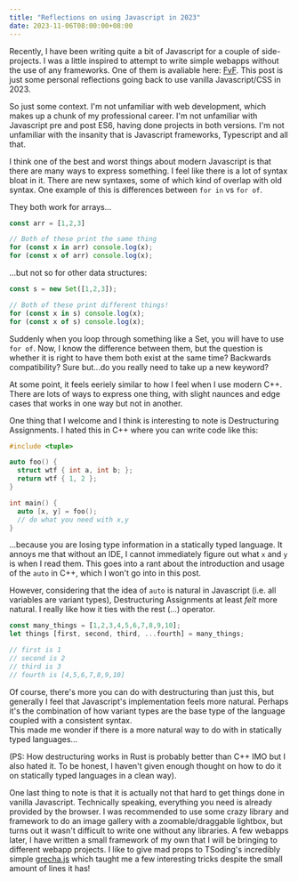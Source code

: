 ```yaml
---
title: "Reflections on using Javascript in 2023"
date: 2023-11-06T08:00:00+08:00
---
```


Recently, I have been writing quite a bit of Javascript for a couple of side-projects. 
I was a little inspired to attempt to write simple webapps without the use of any frameworks. 
One of them is avaliable here: [FvF](https://momohoudai.github.io/fvf/).
This post is just some personal reflections going back to use vanilla Javascript/CSS in 2023.

<!--more-->

So just some context. 
I'm not unfamiliar with web development, which makes up a chunk of my professional career.
I'm not unfamiliar with Javascript pre and post ES6, having done projects in both versions. 
I'm not unfamiliar with the insanity that is Javascript frameworks, Typescript and all that.

I think one of the best and worst things about modern Javascript is that there are many ways to express something.
I feel like there is a lot of syntax bloat in it. 
There are new syntaxes, some of which kind of overlap with old syntax. 
One example of this is differences between `for in` vs `for of`. 


They both work for arrays...

```js
const arr = [1,2,3]

// Both of these print the same thing
for (const x in arr) console.log(x);
for (const x of arr) console.log(x);
```

...but not so for other data structures:

```js
const s = new Set([1,2,3]);

// Both of these print different things!
for (const x in s) console.log(x);
for (const x of s) console.log(x);
```

Suddenly when you loop through something like a Set, you will have to use `for of`. 
Now, I know the difference between them, but the question is whether it is right to have them both exist at the same time?
Backwards compatibility? Sure but...do you really need to take up a new keyword?

At some point, it feels eeriely similar to how I feel when I use modern C++. 
There are lots of ways to express one thing, with slight naunces and edge cases that works in one way but not in another.

One thing that I welcome and I think is interesting to note is Destructuring Assignments. 
I hated this in C++ where you can write code like this:

```cpp
#include <tuple>

auto foo() {
  struct wtf { int a, int b; };
  return wtf { 1, 2 };
}

int main() {
  auto [x, y] = foo();
  // do what you need with x,y 
}
```

...because you are losing type information in a statically typed language. 
It annoys me that without an IDE, I cannot immediately figure out what `x` and `y` is when I read them.
This goes into a rant about the introduction and usage of the `auto` in C++, which I won't go into in this post.

However, considering that the idea of `auto` is natural in Javascript (i.e. all variables are variant types), Destructuring Assignments at least *felt* more natural. 
I really like how it ties with the rest (...) operator.


```js
const many_things = [1,2,3,4,5,6,7,8,9,10];
let things [first, second, third, ...fourth] = many_things;

// first is 1
// second is 2
// third is 3
// fourth is [4,5,6,7,8,9,10]
```

Of course, there's more you can do with destructuring than just this, but generally I feel that Javascript's implementation feels more natural.
Perhaps it's the combination of how variant types are the base type of the language coupled with a consistent syntax.  
This made me wonder if there is a more natural way to do with in statically typed languages...

(PS: How destructuring works in Rust is probably better than C++ IMO but I also hated it. 
To be honest, I haven't given enough thought on how to do it on statically typed languages in a clean way).

One last thing to note is that it is actually not that hard to get things done in vanilla Javascript. 
Technically speaking, everything you need is already provided by the browser.
I was recommended to use some crazy library and framework to do an image gallery with a zoomable/draggable lightbox, but turns out it wasn't difficult to write one without any libraries. 
A few webapps later, I have written a small framework of my own that I will be bringing to different webapp projects. 
I like to give mad props to TSoding's incredibly simple [grecha.js](https://github.com/tsoding/grecha.js) which taught me a few interesting tricks despite the small amount of lines it has!


